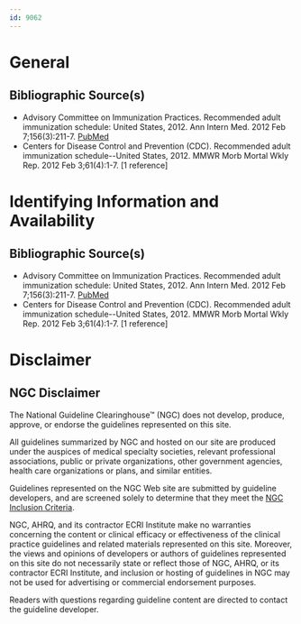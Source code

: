 ```yaml
---
id: 9062
---
```


# General

## Bibliographic Source(s)

- Advisory Committee on Immunization Practices. Recommended adult immunization schedule: United States, 2012. Ann Intern Med. 2012 Feb 7;156(3):211-7. [ PubMed ](http://www.ncbi.nlm.nih.gov/entrez/query.fcgi?cmd=Retrieve&db=pubmed&dopt=Abstract&list_uids=22298576)
- Centers for Disease Control and Prevention (CDC). Recommended adult immunization schedule--United States, 2012. MMWR Morb Mortal Wkly Rep. 2012 Feb 3;61(4):1-7. [1 reference]

# Identifying Information and Availability

## Bibliographic Source(s)

- Advisory Committee on Immunization Practices. Recommended adult immunization schedule: United States, 2012. Ann Intern Med. 2012 Feb 7;156(3):211-7. [ PubMed ](http://www.ncbi.nlm.nih.gov/entrez/query.fcgi?cmd=Retrieve&db=pubmed&dopt=Abstract&list_uids=22298576)
- Centers for Disease Control and Prevention (CDC). Recommended adult immunization schedule--United States, 2012. MMWR Morb Mortal Wkly Rep. 2012 Feb 3;61(4):1-7. [1 reference]

# Disclaimer

## NGC Disclaimer

The National Guideline Clearinghouse™ (NGC) does not develop, produce, approve, or endorse the guidelines represented on this site.

All guidelines summarized by NGC and hosted on our site are produced under the auspices of medical specialty societies, relevant professional associations, public or private organizations, other government agencies, health care organizations or plans, and similar entities.

Guidelines represented on the NGC Web site are submitted by guideline developers, and are screened solely to determine that they meet the [NGC Inclusion Criteria](/help-and-about/summaries/inclusion-criteria).

NGC, AHRQ, and its contractor ECRI Institute make no warranties concerning the content or clinical efficacy or effectiveness of the clinical practice guidelines and related materials represented on this site. Moreover, the views and opinions of developers or authors of guidelines represented on this site do not necessarily state or reflect those of NGC, AHRQ, or its contractor ECRI Institute, and inclusion or hosting of guidelines in NGC may not be used for advertising or commercial endorsement purposes.

Readers with questions regarding guideline content are directed to contact the guideline developer.


